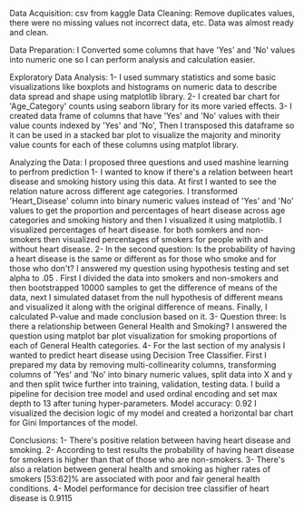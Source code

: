 Data Acquisition: csv from kaggle 
Data Cleaning: Remove duplicates values, there were no missing values not incorrect data, etc. Data was almost ready and clean.

Data Preparation: I Converted some columns that have 'Yes' and 'No' values into numeric one so I can perform analysis and calculation easier.

Exploratory Data Analysis: 
1- I used summary statistics and some basic visualizations like boxplots and histograms on numeric data to describe data spread and shape using matplotlib library.
2- I created bar chart for 'Age_Category' counts using seaborn library for its more varied effects.
3- I created data frame of columns that have 'Yes' and 'No' values with their value counts indexed by 'Yes' and 'No', Then I transposed this dataframe so it can be used in a stacked bar plot to visualize the majority and minority value counts for each of these columns using matplot library.

Analyzing the Data:
I proposed three questions and used mashine learning to perfrom prediction
1- I wanted to know if there's a relation between heart disease and smoking history using this data. At first I wanted to see the relation nature across different age categories. I transformed 'Heart_Disease' column into binary numeric values instead of 'Yes' and 'No' values to get the proportion and percentages of heart disease across age categories and smoking history and then I visualized it using matplotlib. I visualized percentages of heart disease. for both somkers and non-smokers then visualized percentages of smokers for people with and without heart disease.
2- In the second question:  Is the probability of having a heart disease is the same or different as for those who smoke and for those who don't? I answered my question using hypothesis testing and set alpha to .05 .
First I divided the data into smokers and non-smokers and then bootstrapped 10000 samples to get the difference of means of the data, next I simulated dataset from the null hypothesis of different means and visualized it along with the original difference of means. Finally, I calculated P-value and made conclusion based on it.
3- Question three: Is there a relationship between General Health and Smoking?
I answered the question using matplot bar plot visualization for smoking proportions of each of General Health categories.
4- For the last section of my analysis I wanted to predict heart disease using Decision Tree Classifier. First I prepared my data by removing multi-collinearity columns, transforming columns of 'Yes' and 'No' into binary numeric values, split data into X and y and then split twice further into training, validation, testing data. I build a pipeline for decision tree model and used ordinal encoding and set max depth to 13 after tuning hyper-parameters. 
Model accuracy: 0.92
I visualized the decision logic of my model and created a horizontal bar chart for Gini Importances of the model.

Conclusions: 
1- There's positive relation between having heart disease and smoking.
2- According to test results the probability of having heart disease for smokers is higher than that of those who are non-smokers.
3- There's also a relation between general health and smoking as higher rates of smokers [53:62]% are associated with poor and fair general health conditions.
4- Model performance for decision tree classifier of heart disease is 0.9115 


